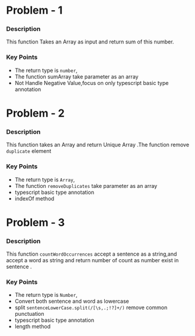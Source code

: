 # Problem - 1

### Description

This function Takes an Array <number> as input and return sum of this number.

### Key Points

- The return type is `number`,
- The function sumArray take parameter as an array
- Not Handle Negative Value,focus on only typescript basic type annotation

# Problem - 2

### Description

This function takes an Array and return Unique Array .The function remove `duplicate` element

### Key Points

- The return type is `Array`,
- The function `removeDuplicates` take parameter as an array
- typescript basic type annotation
- indexOf method

# Problem - 3

### Description

This function `countWordOccurrences` accept a sentence as a string,and accept a word as string and return number of count as number exist in sentence .

### Key Points

- The return type is `Number`,
- Convert both sentence and word as lowercase
- split `sentenceLowerCase.split(/[\s,.;!?]+/)` remove common punctuation
- typescript basic type annotation
- length method
